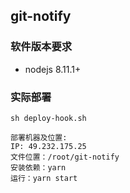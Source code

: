
## git-notify

### 


### 软件版本要求
- nodejs  8.11.1+

### 实际部署

`sh deploy-hook.sh`

    部署机器及位置:
    IP: 49.232.175.25
    文件位置：/root/git-notify
    安装依赖：yarn
    运行：yarn start

